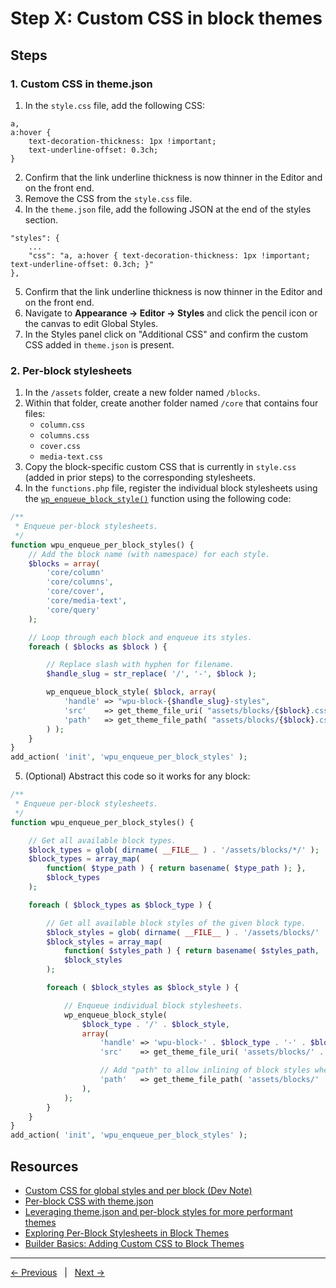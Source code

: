 # Step X: Custom CSS in block themes

## Steps

### 1. Custom CSS in theme.json

1. In the `style.css` file, add the following CSS:
```
a, 
a:hover { 
    text-decoration-thickness: 1px !important; 
    text-underline-offset: 0.3ch;
}
```
2. Confirm that the link underline thickness is now thinner in the Editor and on the front end.
3. Remove the CSS from the `style.css` file. 
4. In the `theme.json` file, add the following JSON at the end of the styles section. 
```
"styles": {
    ...
    "css": "a, a:hover { text-decoration-thickness: 1px !important; text-underline-offset: 0.3ch; }"
},
```
5. Confirm that the link underline thickness is now thinner in the Editor and on the front end.
6. Navigate to **Appearance → Editor → Styles** and click the pencil icon or the canvas to edit Global Styles.
7. In the Styles panel click on "Additional CSS" and confirm the custom CSS added in `theme.json` is present.

### 2. Per-block stylesheets

1. In the `/assets` folder, create a new folder named `/blocks`.
2. Within that folder, create another folder named `/core` that contains four files:
    - `column.css`
    - `columns.css`
    - `cover.css`
    - `media-text.css`
3. Copy the block-specific custom CSS that is currently in `style.css` (added in prior steps) to the corresponding stylesheets.
4. In the `functions.php` file, register the individual block stylesheets using the [`wp_enqueue_block_style()`](https://developer.wordpress.org/reference/functions/wp_enqueue_block_style/) function using the following code:
```php
/**
 * Enqueue per-block stylesheets.
 */
function wpu_enqueue_per_block_styles() {
    // Add the block name (with namespace) for each style.
    $blocks = array(
        'core/column'
        'core/columns',
        'core/cover',
        'core/media-text',
        'core/query'
    );

    // Loop through each block and enqueue its styles.
    foreach ( $blocks as $block ) {

        // Replace slash with hyphen for filename.
        $handle_slug = str_replace( '/', '-', $block );

        wp_enqueue_block_style( $block, array(
            'handle' => "wpu-block-{$handle_slug}-styles",
            'src'    => get_theme_file_uri( "assets/blocks/{$block}.css" ),
            'path'   => get_theme_file_path( "assets/blocks/{$block}.css" )
        ) );
    }
}
add_action( 'init', 'wpu_enqueue_per_block_styles' );
```
5. (Optional) Abstract this code so it works for any block:
```php
/**
 * Enqueue per-block stylesheets.
 */
function wpu_enqueue_per_block_styles() {

	// Get all available block types.
	$block_types = glob( dirname( __FILE__ ) . '/assets/blocks/*/' );
	$block_types = array_map(
		function( $type_path ) { return basename( $type_path ); },
		$block_types
	);

	foreach ( $block_types as $block_type ) {

		// Get all available block styles of the given block type.
		$block_styles = glob( dirname( __FILE__ ) . '/assets/blocks/' . $block_type . '/*.css' );
		$block_styles = array_map(
			function( $styles_path ) { return basename( $styles_path, '.css' ); },
			$block_styles
		);

		foreach ( $block_styles as $block_style ) {

			// Enqueue individual block stylesheets.
			wp_enqueue_block_style(
				$block_type . '/' . $block_style,
				array(
					'handle' => 'wpu-block-' . $block_type . '-' . $block_style . '-styles',
					'src'    => get_theme_file_uri( 'assets/blocks/' . $block_type . '/' . $block_style . '.css' ),

					// Add "path" to allow inlining of block styles when possible.
					'path'   => get_theme_file_path( 'assets/blocks/' . $block_type . '/' . $block_style . '.css' ),
				),
			);
		}
	}
}
add_action( 'init', 'wpu_enqueue_per_block_styles' );
```

## Resources
- [Custom CSS for global styles and per block (Dev Note)](https://make.wordpress.org/core/2023/03/06/custom-css-for-global-styles-and-per-block/)
- [Per-block CSS with theme.json](https://developer.wordpress.org/news/2023/04/per-block-css-with-theme-json/)
- [Leveraging theme.json and per-block styles for more performant themes](https://developer.wordpress.org/news/2022/12/leveraging-theme-json-and-per-block-styles-for-more-performant-themes/)
- [Exploring Per-Block Stylesheets in Block Themes](https://wpengine.com/builders/per-block-stylesheets/)
- [Builder Basics: Adding Custom CSS to Block Themes](https://wordpress.tv/2023/02/08/builder-basics-adding-custom-css-to-block-themes/)

---
[← Previous](/steps/step-1/readme.md) &nbsp;&nbsp;|&nbsp;&nbsp; [Next →](/steps/step-3/readme.md)
